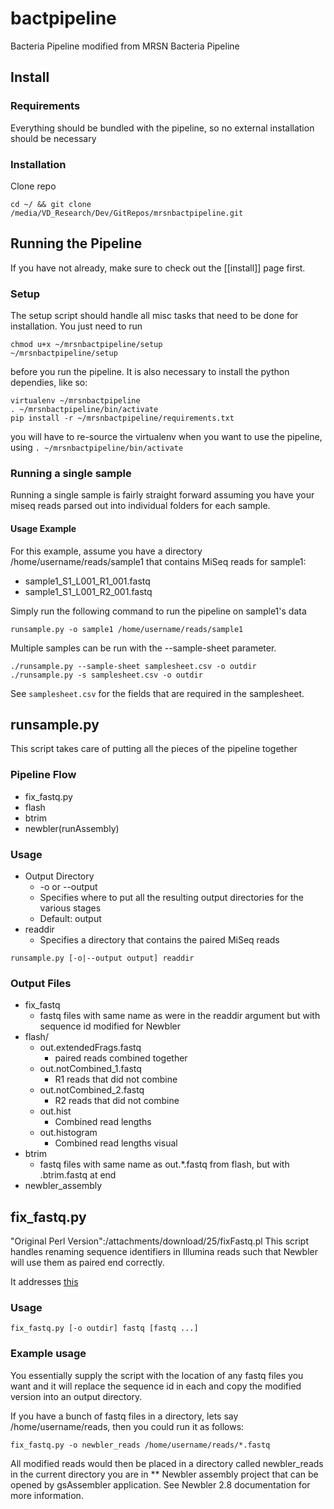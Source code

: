 # bactpipeline
Bacteria Pipeline modified from MRSN Bacteria Pipeline

## Install

### Requirements
Everything should be bundled with the pipeline, so no external installation should be necessary

### Installation

Clone repo
```
cd ~/ && git clone /media/VD_Research/Dev/GitRepos/mrsnbactpipeline.git
```

## Running the Pipeline

If you have not already, make sure to check out the [[install]] page first.

### Setup

The setup script should handle all misc tasks that need to be done for installation. You just need to run
```
chmod u+x ~/mrsnbactpipeline/setup
~/mrsnbactpipeline/setup
```
before you run the pipeline. It is also necessary to install the python dependies, like so:

```
virtualenv ~/mrsnbactpipeline
. ~/mrsnbactpipeline/bin/activate
pip install -r ~/mrsnbactpipeline/requirements.txt
```

you will have to re-source the virtualenv when you want to use the pipeline, using `. ~/mrsnbactpipeline/bin/activate`

### Running a single sample

Running a single sample is fairly straight forward assuming you have your miseq reads parsed out into individual folders for each sample.

#### Usage Example

For this example, assume you have a directory /home/username/reads/sample1 that contains MiSeq reads for sample1:

* sample1_S1_L001_R1_001.fastq
* sample1_S1_L001_R2_001.fastq

Simply run the following command to run the pipeline on sample1's data
```
runsample.py -o sample1 /home/username/reads/sample1
```

Multiple samples can be run with the --sample-sheet parameter.
```
./runsample.py --sample-sheet samplesheet.csv -o outdir
./runsample.py -s samplesheet.csv -o outdir
```
See `samplesheet.csv` for the fields that are required in the samplesheet.

## runsample.py

This script takes care of putting all the pieces of the pipeline together

### Pipeline Flow

* fix_fastq.py
* flash
* btrim
* newbler(runAssembly)

### Usage

* Output Directory
   * -o or --output
   * Specifies where to put all the resulting output directories for the various stages
   * Default: output
* readdir
   * Specifies a directory that contains the paired MiSeq reads

```
runsample.py [-o|--output output] readdir
```

### Output Files

* fix_fastq
   * fastq files with same name as were in the readdir argument but with sequence id modified for Newbler
* flash/
   * out.extendedFrags.fastq
     * paired reads combined together
   * out.notCombined_1.fastq
     * R1 reads that did not combine
   * out.notCombined_2.fastq
     * R2 reads that did not combine
   * out.hist
     * Combined read lengths
   * out.histogram
     * Combined read lengths visual
* btrim
    * fastq files with same name as out.*.fastq from flash, but with .btrim.fastq at end
* newbler_assembly

## fix_fastq.py

"Original Perl Version":/attachments/download/25/fixFastq.pl
This script handles renaming sequence identifiers in Illumina reads such that Newbler will use them as paired end correctly.

It addresses [this](http://contig.wordpress.com/2011/09/01/newbler-input-iii-a-quick-fix-for-the-new-illumina-fastq-header)

### Usage

```
fix_fastq.py [-o outdir] fastq [fastq ...]
```

### Example usage

You essentially supply the script with the location of any fastq files you want and it will replace the sequence id in each and copy the modified version into an output directory.

If you have a bunch of fastq files in a directory, lets say /home/username/reads, then you could run it as follows:
```
fix_fastq.py -o newbler_reads /home/username/reads/*.fastq
```

All modified reads would then be placed in a directory called newbler_reads in the current directory you are in
** Newbler assembly project that can be opened by gsAssembler application. See Newbler 2.8 documentation for more information.


